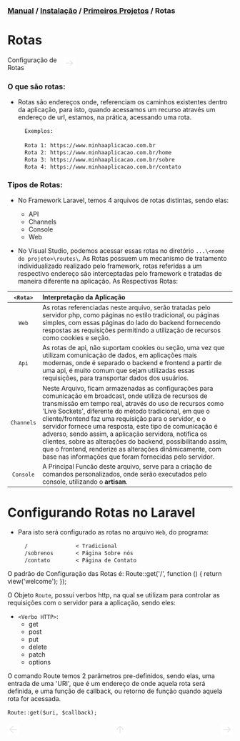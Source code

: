### [Manual](../Readme.md) / [Instalação](installation.md) / [Primeiros Projetos](first_steps.md) / Rotas

<h1 id="introduction">Rotas</h1>

<div style="display: flex; align-items: center; height: 35px;">
<div style="width: 25%; background-color: transparent;">Configuração de Rotas</div>
<div style="width: 5%; background-color: transparent;"><a href="#applyingknowledge"><img src="../assets/next-page.svg"></img></a></div>
<div style="width: 70%; background-color: transparent;"></div>
</div>

### O que são rotas:

- Rotas são endereços onde, referenciam os caminhos existentes dentro da aplicação, para isto, quando acessamos um recurso através um endereço de url, estamos, na prática, acessando uma rota.

        Exemplos:

        Rota 1: https://www.minhaaplicacao.com.br
        Rota 2: https://www.minhaaplicacao.com.br/home
        Rota 3: https://www.minhaaplicacao.com.br/sobre
        Rota 4: https://www.minhaaplicacao.com.br/contato

### Tipos de Rotas:

- No Framework Laravel, temos 4 arquivos de rotas distintas, sendo elas:

    - API
    - Channels
    - Console
    - Web

- No Visual Studio, podemos acessar essas rotas no diretório ```...\<nome do projeto>\routes\```. As Rotas possuem um mecanismo de tratamento individualizado realizado pelo framework, rotas referidas a um respectivo endereço são interceptadas pelo framework e tratadas de maneira diferente na aplicação. As Respectivas Rotas:

| ```<Rota>``` | Interpretação da Aplicação |
| :----------: | :--------------- |
| ```Web``` | As rotas referenciadas neste arquivo, serão tratadas pelo servidor php, como páginas no estilo tradicional, ou páginas simples, com essas páginas do lado do backend fornecendo respostas as requisições permitindo a utilização de recursos como cookies e seção. |
| ```Api``` | As rotas de api, não suportam cookies ou seção, uma vez que utilizam comunicação de dados, em aplicações mais modernas, onde é separado o backend e frontend a partir de uma api, é muito comum que sejam utilizadas essas requisições, para transportar dados dos usuários. |
| ```Channels``` | Neste Arquivo, ficam armazenadas as configurações para comunicação em broadcast, onde utiliza de recursos de transmissão em tempo real, através do uso de recursos como 'Live Sockets', diferente do método tradicional, em que o cliente/frontend faz uma requisição para o servidor, e o servidor fornece uma resposta, este tipo de comunicação é adverso, sendo assim, a aplicação servidora, notifica os clientes, sobre as alterações do backend, possibilitando assim, que o frontend, renderize as alterações dinâmicamente, com base nas informações que foram fornecidas pelo servidor. |
| ```Console``` | A Principal Funcão deste arquivo, serve para a criação de comandos personalizados, onde serão executados pelo console, utilizando o __artisan__. |


<h1 id="applyingknowledge">Configurando Rotas no Laravel</h1>

- Para isto será configurado as rotas no arquivo ```Web```, do programa:
        
        /               < Tradicional
        /sobrenos       < Página Sobre nós
        /contato        < Página de Contato

O padrão de Configuração das Rotas é:
        Route::get('/', function () {
            return view('welcome');
        });

O Objeto ```Route```, possui verbos http, na qual se utilizam para controlar as requisições com o servidor para a aplicação, sendo eles:

- ```<Verbo HTTP>```:
    - get
    - post
    - put
    - delete
    - patch
    - options

O comando Route temos 2 parâmetros pre-definidos, sendo elas, uma entrada de uma 'URI', que é um endereço de onde aquela rota será definida, e uma função de callback, ou retorno de função quando aquela rota for acessada.

    Route::get($uri, $callback);

<div style="display: flex; align-items: center; justify-content: space-between; width: 100%; height: 35px;">
  <div style="width: 5%; background-color: transparent;"><a href="first_steps.md"><img src="../assets/back-page.svg"></img></a></div>
  <div style="width: 5%; background-color: transparent;"><a href="#introduction"><img src="../assets/back-directory.svg"></a></div>
  <div style="width: 5%; background-color: transparent;"><a href="controllers.md"><img src="../assets/next-page.svg"></img></a></div>
</div>